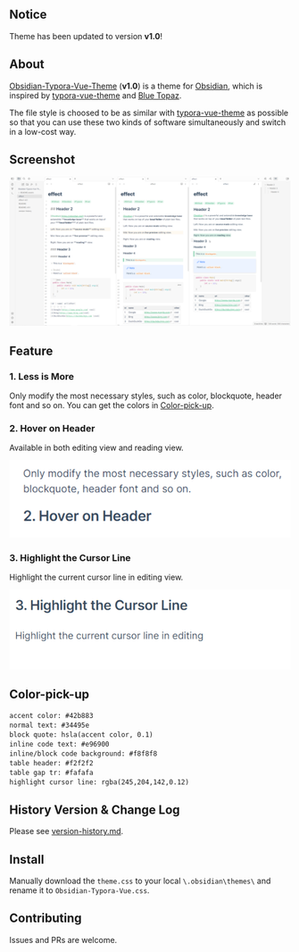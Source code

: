 ## Notice

Theme has been updated to version **v1.0**!

## About

[Obsidian-Typora-Vue-Theme](https://github.com/ZekunC/Obsidian-Typora-Vue-Theme) (**v1.0**) is a theme for [Obsidian](https://obsidian.md/), which is inspired by [typora-vue-theme](https://github.com/blinkfox/typora-vue-theme) and [Blue Topaz](https://github.com/whyt-byte/Blue-Topaz_Obsidian-css/).

The file style is choosed  to be as similar with [typora-vue-theme](https://github.com/blinkfox/typora-vue-theme) as possible so that you can use these two kinds of software simultaneously and switch in a low-cost way. 

## Screenshot

![screenshot](high-res.png)

## Feature

### 1. Less is More

Only modify the most necessary styles, such as color, blockquote, header font and so on. You can get the colors in [Color-pick-up](#Color-pick-up). 

### 2. Hover on Header

Available in both editing view and reading view.

![](README.assets/img13.gif)

### 3. Highlight the Cursor Line

Highlight the current cursor line in editing view.

![](./README.assets/img14.gif)

## Color-pick-up

```txt
accent color: #42b883
normal text: #34495e
block quote: hsla(accent color, 0.1)
inline code text: #e96900
inline/block code background: #f8f8f8
table header: #f2f2f2
table gap tr: #fafafa
highlight cursor line: rgba(245,204,142,0.12)
```

## History Version & Change Log

Please see [version-history.md](./version-history.md).

## Install

Manually download the `theme.css` to your local `\.obsidian\themes\` and rename it to `Obsidian-Typora-Vue.css`.

## Contributing

Issues and PRs are welcome.

